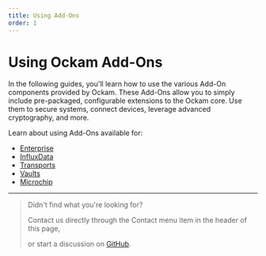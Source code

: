 ```yaml
---
title: Using Add-Ons
order: 1
---
```


# Using Ockam Add-Ons

In the following guides, you'll learn how to use the various Add-On components provided by Ockam.
These Add-Ons allow you to simply include pre-packaged, configurable extensions to the Ockam core.
Use them to secure systems, connect devices, leverage advanced cryptography, and more.

Learn about using Add-Ons available for:
- [Enterprise](/learn/how-to-guides/using-add-ons/enterprise)  
 - [InfluxData](/learn/how-to-guides/using-add-ons/enterprise/influxdb/telegraf-influxdb-with-ockamd/)  
- [Transports](/learn/how-to-guides/using-add-ons/transports)  
- [Vaults](/learn/how-to-guides/using-add-ons/vaults)  
 - [Microchip](learn/how-to-guides/using-add-ons/vaults/microchip/)

---

> Didn't find what you're looking for?
>
> Contact us directly through the Contact menu item in the header of this page,
>
> or start a discussion on [GitHub](https://github.com/ockam-network/ockam/discussions).
